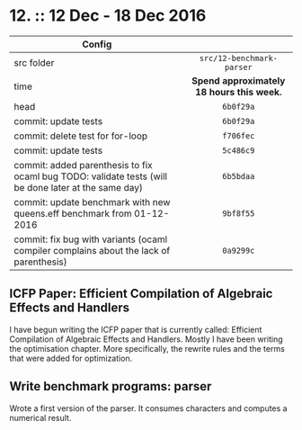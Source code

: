 # 12. :: 12 Dec - 18 Dec 2016
| Config        |          |
| ------------- |:--------:|
| src folder    | `src/12-benchmark-parser` |
| time          | **Spend approximately 18 hours this week.**      |
| head          | `6b0f29a`      |
| commit: update tests | `6b0f29a` |
| commit: delete test for for-loop | `f706fec` |
| commit: update tests | `5c486c9` |
| commit: added parenthesis to fix ocaml bug TODO: validate tests (will be done later at the same day) | `6b5bdaa` |
| commit: update benchmark with new queens.eff benchmark from 01-12-2016 | `9bf8f55` |
| commit: fix bug with variants (ocaml compiler complains about the lack of parenthesis) | `0a9299c` |

## ICFP Paper: Efficient Compilation of Algebraic Effects and Handlers
I have begun writing the ICFP paper that is currently called: Efficient Compilation of Algebraic Effects and Handlers.
Mostly I have been writing the optimisation chapter. More specifically, the rewrite rules and the terms that were added for optimization.

## Write benchmark programs: parser
Wrote a first version of the parser. It consumes characters and computes a numerical result.
